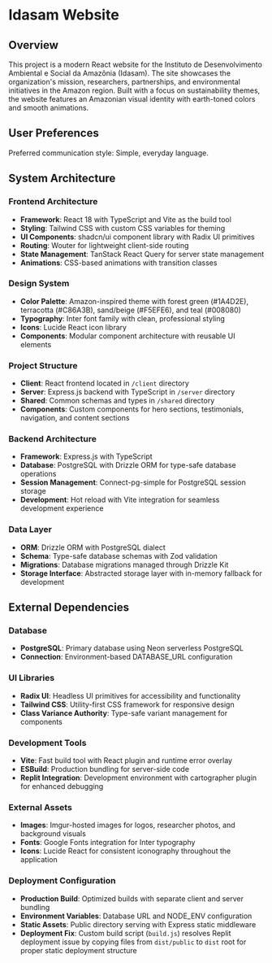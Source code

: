 # Idasam Website

## Overview

This project is a modern React website for the Instituto de Desenvolvimento Ambiental e Social da Amazônia (Idasam). The site showcases the organization's mission, researchers, partnerships, and environmental initiatives in the Amazon region. Built with a focus on sustainability themes, the website features an Amazonian visual identity with earth-toned colors and smooth animations.

## User Preferences

Preferred communication style: Simple, everyday language.

## System Architecture

### Frontend Architecture
- **Framework**: React 18 with TypeScript and Vite as the build tool
- **Styling**: Tailwind CSS with custom CSS variables for theming
- **UI Components**: shadcn/ui component library with Radix UI primitives
- **Routing**: Wouter for lightweight client-side routing
- **State Management**: TanStack React Query for server state management
- **Animations**: CSS-based animations with transition classes

### Design System
- **Color Palette**: Amazon-inspired theme with forest green (#1A4D2E), terracotta (#C86A3B), sand/beige (#F5EFE6), and teal (#008080)
- **Typography**: Inter font family with clean, professional styling
- **Icons**: Lucide React icon library
- **Components**: Modular component architecture with reusable UI elements

### Project Structure
- **Client**: React frontend located in `/client` directory
- **Server**: Express.js backend with TypeScript in `/server` directory  
- **Shared**: Common schemas and types in `/shared` directory
- **Components**: Custom components for hero sections, testimonials, navigation, and content sections

### Backend Architecture
- **Framework**: Express.js with TypeScript
- **Database**: PostgreSQL with Drizzle ORM for type-safe database operations
- **Session Management**: Connect-pg-simple for PostgreSQL session storage
- **Development**: Hot reload with Vite integration for seamless development experience

### Data Layer
- **ORM**: Drizzle ORM with PostgreSQL dialect
- **Schema**: Type-safe database schemas with Zod validation
- **Migrations**: Database migrations managed through Drizzle Kit
- **Storage Interface**: Abstracted storage layer with in-memory fallback for development

## External Dependencies

### Database
- **PostgreSQL**: Primary database using Neon serverless PostgreSQL
- **Connection**: Environment-based DATABASE_URL configuration

### UI Libraries
- **Radix UI**: Headless UI primitives for accessibility and functionality
- **Tailwind CSS**: Utility-first CSS framework for responsive design
- **Class Variance Authority**: Type-safe variant management for components

### Development Tools
- **Vite**: Fast build tool with React plugin and runtime error overlay
- **ESBuild**: Production bundling for server-side code
- **Replit Integration**: Development environment with cartographer plugin for enhanced debugging

### External Assets
- **Images**: Imgur-hosted images for logos, researcher photos, and background visuals
- **Fonts**: Google Fonts integration for Inter typography
- **Icons**: Lucide React for consistent iconography throughout the application

### Deployment Configuration
- **Production Build**: Optimized builds with separate client and server bundling
- **Environment Variables**: Database URL and NODE_ENV configuration
- **Static Assets**: Public directory serving with Express static middleware
- **Deployment Fix**: Custom build script (`build.js`) resolves Replit deployment issue by copying files from `dist/public` to `dist` root for proper static deployment structure